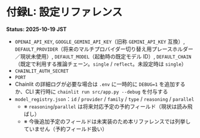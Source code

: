 # 付録L: 設定リファレンス
**Status: 2025-10-19 JST**

- `OPENAI_API_KEY`, `GOOGLE_GEMINI_API_KEY`（旧称 `GEMINI_API_KEY` 互換）, `DEFAULT_PROVIDER`（将来のマルチプロバイダー切り替え用プレースホルダー／現状未使用）, `DEFAULT_MODEL`（起動時の既定モデル ID）, `DEFAULT_CHAIN`（既定で利用する推論チェーン。`single` / `reflect`。未設定時は `single`）
- `CHAINLIT_AUTH_SECRET`
- `PORT`
- Chainlit の詳細ログが必要な場合は `.env` に一時的に `DEBUG=1` を追加するか、CLI 実行時に `chainlit run src/app.py --debug` を付与する
- `model_registry.json`：`id` / `provider` / `family` / `type` / `reasoning` / `parallel`
  - ※ `reasoning`/`parallel` は将来対応予定の予約フィールド（現状は読み飛ばし）
  - ※ 今後追加予定のフィールドは未実装のため本リファレンスでは列挙していません（予約フィールド扱い）
